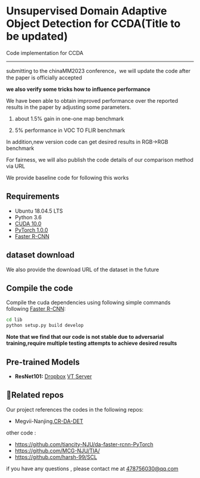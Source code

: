 # Unsupervised Domain Adaptive Object Detection for CCDA(Title to be updated)
Code implementation for CCDA



---
submitting to the chinaMM2023 conference，we will update the code after the paper is officially accepted


**we also verify some tricks how to influence performance**

We have been able to obtain improved performance over the reported results in the paper by adjusting some parameters.

1. about 1.5% gain in one-one map benchmark

2. 5% performance in VOC TO FLIR benchmark 

In addition,new version code can get desired results in RGB->RGB benchmark

For fairness, we will also publish the code details of our comparison method via URL


We provide baseline code for following this works


## Requirements
* Ubuntu 18.04.5 LTS
* Python 3.6
* [CUDA 10.0](https://developer.nvidia.com/cuda-toolkit)
* [PyTorch 1.0.0](https://pytorch.org)
* [Faster R-CNN](https://github.com/jwyang/faster-rcnn.pytorch/tree/pytorch-1.0)


## dataset download

We also provide the download URL of the dataset in the future




## Compile the code

Compile the cuda dependencies using following simple commands following [Faster R-CNN](https://github.com/jwyang/faster-rcnn.pytorch/tree/pytorch-1.0):
```bash
cd lib
python setup.py build develop
```


**Note that we find that our code is not stable due to adversarial training,require multiple testing attempts to achieve desired results**



## Pre-trained Models


* **ResNet101:** [Dropbox](https://www.dropbox.com/s/iev3tkbz5wyyuz9/resnet101_caffe.pth?dl=0)  [VT Server](https://filebox.ece.vt.edu/~jw2yang/faster-rcnn/pretrained-base-models/resnet101_caffe.pth)




## :pencil:Related repos
Our project references the codes in the following repos:

* Megvii-Nanjing,[CR-DA-DET](https://github.com/Megvii-Nanjing/CR-DA-DET)


other code :
* https://github.com/tiancity-NJU/da-faster-rcnn-PyTorch
* https://github.com/MCG-NJU/TIA/
* https://github.com/harsh-99/SCL



if you have any questions , please contact me at 478756030@qq.com
